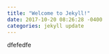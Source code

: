 ```yaml
---
title: "Welcome to Jekyll!"
date: 2017-10-20 08:26:28 -0400
categories: jekyll update
---
```

dfefedfe
